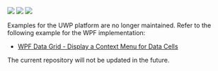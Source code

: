 <!-- default badges list -->
![](https://img.shields.io/endpoint?url=https://codecentral.devexpress.com/api/v1/VersionRange/233388647/22.1.3%2B)
[![](https://img.shields.io/badge/Open_in_DevExpress_Support_Center-FF7200?style=flat-square&logo=DevExpress&logoColor=white)](https://supportcenter.devexpress.com/ticket/details/T851507)
[![](https://img.shields.io/badge/📖_How_to_use_DevExpress_Examples-e9f6fc?style=flat-square)](https://docs.devexpress.com/GeneralInformation/403183)
<!-- default badges end -->
Examples for the UWP platform are no longer maintained. Refer to the following example for the WPF implementation:

* [WPF Data Grid - Display a Context Menu for Data Cells](https://github.com/DevExpress-Examples/how-to-access-and-remove-rows-by-using-a-custom-cells-context-menu-e1558)

The current repository will not be updated in the future.
